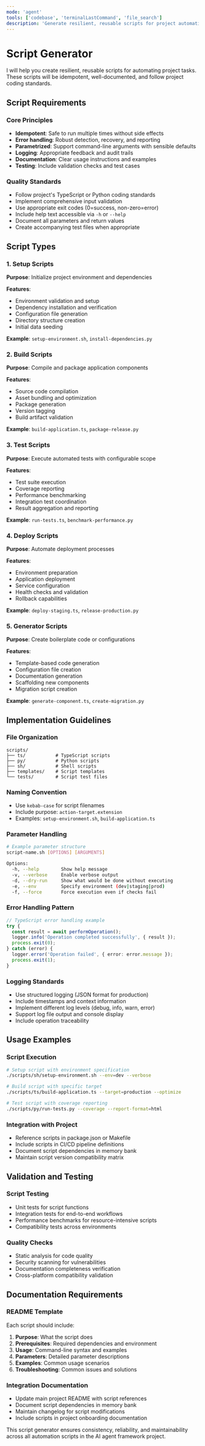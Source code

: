 ```yaml
---
mode: 'agent'
tools: ['codebase', 'terminalLastCommand', 'file_search']
description: 'Generate resilient, reusable scripts for project automation with comprehensive error handling'
---
```


# Script Generator

I will help you create resilient, reusable scripts for automating project tasks. These scripts will be idempotent, well-documented, and follow project coding standards.

## Script Requirements

### Core Principles

- **Idempotent**: Safe to run multiple times without side effects
- **Error handling**: Robust detection, recovery, and reporting
- **Parametrized**: Support command-line arguments with sensible defaults
- **Logging**: Appropriate feedback and audit trails
- **Documentation**: Clear usage instructions and examples
- **Testing**: Include validation checks and test cases

### Quality Standards

- Follow project's TypeScript or Python coding standards
- Implement comprehensive input validation
- Use appropriate exit codes (0=success, non-zero=error)
- Include help text accessible via `-h` or `--help`
- Document all parameters and return values
- Create accompanying test files when appropriate

## Script Types

### 1. Setup Scripts

**Purpose**: Initialize project environment and dependencies

**Features**:
- Environment validation and setup
- Dependency installation and verification
- Configuration file generation
- Directory structure creation
- Initial data seeding

**Example**: `setup-environment.sh`, `install-dependencies.py`

### 2. Build Scripts

**Purpose**: Compile and package application components

**Features**:
- Source code compilation
- Asset bundling and optimization
- Package generation
- Version tagging
- Build artifact validation

**Example**: `build-application.ts`, `package-release.py`

### 3. Test Scripts

**Purpose**: Execute automated tests with configurable scope

**Features**:
- Test suite execution
- Coverage reporting
- Performance benchmarking
- Integration test coordination
- Result aggregation and reporting

**Example**: `run-tests.ts`, `benchmark-performance.py`

### 4. Deploy Scripts

**Purpose**: Automate deployment processes

**Features**:
- Environment preparation
- Application deployment
- Service configuration
- Health checks and validation
- Rollback capabilities

**Example**: `deploy-staging.ts`, `release-production.py`

### 5. Generator Scripts

**Purpose**: Create boilerplate code or configurations

**Features**:
- Template-based code generation
- Configuration file creation
- Documentation generation
- Scaffolding new components
- Migration script creation

**Example**: `generate-component.ts`, `create-migration.py`

## Implementation Guidelines

### File Organization

```
scripts/
├── ts/           # TypeScript scripts
├── py/           # Python scripts
├── sh/           # Shell scripts
├── templates/    # Script templates
└── tests/        # Script test files
```

### Naming Convention

- Use `kebab-case` for script filenames
- Include purpose: `action-target.extension`
- Examples: `setup-environment.sh`, `build-application.ts`

### Parameter Handling

```bash
# Example parameter structure
script-name.sh [OPTIONS] [ARGUMENTS]

Options:
  -h, --help        Show help message
  -v, --verbose     Enable verbose output
  -d, --dry-run     Show what would be done without executing
  -e, --env         Specify environment (dev|staging|prod)
  -f, --force       Force execution even if checks fail
```

### Error Handling Pattern

```typescript
// TypeScript error handling example
try {
  const result = await performOperation();
  logger.info('Operation completed successfully', { result });
  process.exit(0);
} catch (error) {
  logger.error('Operation failed', { error: error.message });
  process.exit(1);
}
```

### Logging Standards

- Use structured logging (JSON format for production)
- Include timestamps and context information
- Implement different log levels (debug, info, warn, error)
- Support log file output and console display
- Include operation traceability

## Usage Examples

### Script Execution

```bash
# Setup script with environment specification
./scripts/sh/setup-environment.sh --env=dev --verbose

# Build script with specific target
./scripts/ts/build-application.ts --target=production --optimize

# Test script with coverage reporting
./scripts/py/run-tests.py --coverage --report-format=html
```

### Integration with Project

- Reference scripts in package.json or Makefile
- Include scripts in CI/CD pipeline definitions
- Document script dependencies in memory bank
- Maintain script version compatibility matrix

## Validation and Testing

### Script Testing

- Unit tests for script functions
- Integration tests for end-to-end workflows
- Performance benchmarks for resource-intensive scripts
- Compatibility tests across environments

### Quality Checks

- Static analysis for code quality
- Security scanning for vulnerabilities
- Documentation completeness verification
- Cross-platform compatibility validation

## Documentation Requirements

### README Template

Each script should include:

1. **Purpose**: What the script does
2. **Prerequisites**: Required dependencies and environment
3. **Usage**: Command-line syntax and examples
4. **Parameters**: Detailed parameter descriptions
5. **Examples**: Common usage scenarios
6. **Troubleshooting**: Common issues and solutions

### Integration Documentation

- Update main project README with script references
- Document script dependencies in memory bank
- Maintain changelog for script modifications
- Include scripts in project onboarding documentation

This script generator ensures consistency, reliability, and maintainability across all automation scripts in the AI agent framework project.
